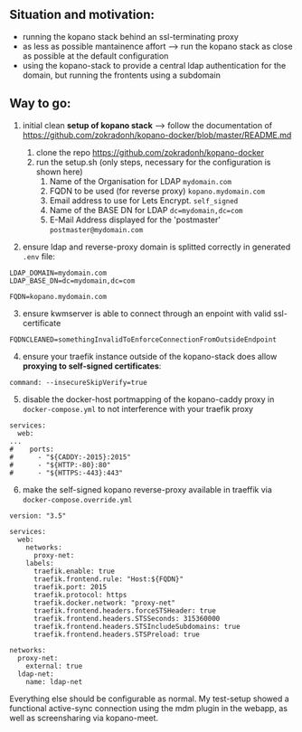 Situation and motivation:
---
* running the kopano stack behind an ssl-terminating proxy
* as less as possible mantainence affort --> run the kopano stack as close as possible at the default configuration
* using the kopano-stack to provide a central ldap authentication for the domain, but running the frontents using a subdomain

Way to go:
--
1. initial clean **setup of kopano stack** --> follow the documentation of https://github.com/zokradonh/kopano-docker/blob/master/README.md
    1. clone the repo https://github.com/zokradonh/kopano-docker
    2. run the setup.sh (only steps, necessary for the configuration is shown here)
       1. Name of the Organisation for LDAP `mydomain.com`
       2. FQDN to be used (for reverse proxy) `kopano.mydomain.com`
       3. Email address to use for Lets Encrypt. `self_signed`
       4. Name of the BASE DN for LDAP `dc=mydomain,dc=com`
       5. E-Mail Address displayed for the 'postmaster' `postmaster@mydomain.com`

2. ensure ldap and reverse-proxy domain is splitted correctly in generated `.env` file:
```
LDAP_DOMAIN=mydomain.com
LDAP_BASE_DN=dc=mydomain,dc=com

FQDN=kopano.mydomain.com
```

3. ensure kwmserver is able to connect through an enpoint with valid ssl-certificate
```
FQDNCLEANED=somethingInvalidToEnforceConnectionFromOutsideEndpoint
```

4. ensure your traefik instance outside of the kopano-stack does allow **proxying to self-signed certificates**:
```
command: --insecureSkipVerify=true
```

5. disable the docker-host portmapping of the kopano-caddy proxy in `docker-compose.yml` to not interference with your traefik proxy
```
services:
  web:
...
#    ports:
#      - "${CADDY:-2015}:2015"
#      - "${HTTP:-80}:80"
#      - "${HTTPS:-443}:443"
```

6. make the self-signed kopano reverse-proxy available in traeffik via `docker-compose.override.yml`
```
version: "3.5"

services:
  web:
    networks:
      proxy-net:
    labels:
      traefik.enable: true 
      traefik.frontend.rule: "Host:${FQDN}"
      traefik.port: 2015
      traefik.protocol: https
      traefik.docker.network: "proxy-net"
      traefik.frontend.headers.forceSTSHeader: true
      traefik.frontend.headers.STSSeconds: 315360000
      traefik.frontend.headers.STSIncludeSubdomains: true
      traefik.frontend.headers.STSPreload: true

networks:
  proxy-net:
    external: true
  ldap-net:
    name: ldap-net
```

Everything else should be configurable as normal. My test-setup showed a functional active-sync connection using the mdm plugin in the webapp, as well as screensharing via kopano-meet. 
